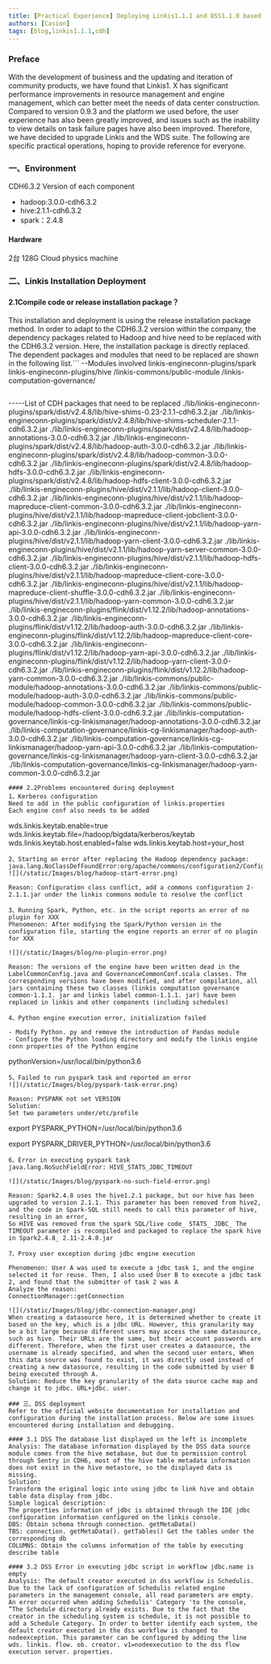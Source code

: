 ```yaml
---
title: [Practical Experience] Deploying Linkis1.1.1 and DSS1.1.0 based on CDH6.3.2
authors: [Casion]
tags: [blog,linkis1.1.1,cdh]
---
```

### Preface

With the development of business and the updating and iteration of community products, we have found that Linkis1. X has significant performance improvements in resource management and engine management, which can better meet the needs of data center construction. Compared to version 0.9.3 and the platform we used before, the user experience has also been greatly improved, and issues such as the inability to view details on task failure pages have also been improved. Therefore, we have decided to upgrade Linkis and the WDS suite. The following are specific practical operations, hoping to provide reference for everyone.

### 一、Environment
CDH6.3.2 Version of each component
- hadoop:3.0.0-cdh6.3.2
- hive:2.1.1-cdh6.3.2
- spark：2.4.8

#### Hardware
2台 128G Cloud physics machine

### 二、Linkis Installation Deployment

#### 2.1Compile code or release installation package？

This installation and deployment is using the release installation package method. In order to adapt to the CDH6.3.2 version within the company, the dependency packages related to Hadoop and hive need to be replaced with the CDH6.3.2 version. Here, the installation package is directly replaced. The dependent packages and modules that need to be replaced are shown in the following list.```
--Modules involved
linkis-engineconn-plugins/spark
linkis-engineconn-plugins/hive
/linkis-commons/public-module
/linkis-computation-governance/
```
```
-----List of CDH packages that need to be replaced
./lib/linkis-engineconn-plugins/spark/dist/v2.4.8/lib/hive-shims-0.23-2.1.1-cdh6.3.2.jar
./lib/linkis-engineconn-plugins/spark/dist/v2.4.8/lib/hive-shims-scheduler-2.1.1-cdh6.3.2.jar
./lib/linkis-engineconn-plugins/spark/dist/v2.4.8/lib/hadoop-annotations-3.0.0-cdh6.3.2.jar
./lib/linkis-engineconn-plugins/spark/dist/v2.4.8/lib/hadoop-auth-3.0.0-cdh6.3.2.jar
./lib/linkis-engineconn-plugins/spark/dist/v2.4.8/lib/hadoop-common-3.0.0-cdh6.3.2.jar
./lib/linkis-engineconn-plugins/spark/dist/v2.4.8/lib/hadoop-hdfs-3.0.0-cdh6.3.2.jar
./lib/linkis-engineconn-plugins/spark/dist/v2.4.8/lib/hadoop-hdfs-client-3.0.0-cdh6.3.2.jar
./lib/linkis-engineconn-plugins/hive/dist/v2.1.1/lib/hadoop-client-3.0.0-cdh6.3.2.jar
./lib/linkis-engineconn-plugins/hive/dist/v2.1.1/lib/hadoop-mapreduce-client-common-3.0.0-cdh6.3.2.jar
./lib/linkis-engineconn-plugins/hive/dist/v2.1.1/lib/hadoop-mapreduce-client-jobclient-3.0.0-cdh6.3.2.jar
./lib/linkis-engineconn-plugins/hive/dist/v2.1.1/lib/hadoop-yarn-api-3.0.0-cdh6.3.2.jar
./lib/linkis-engineconn-plugins/hive/dist/v2.1.1/lib/hadoop-yarn-client-3.0.0-cdh6.3.2.jar
./lib/linkis-engineconn-plugins/hive/dist/v2.1.1/lib/hadoop-yarn-server-common-3.0.0-cdh6.3.2.jar
./lib/linkis-engineconn-plugins/hive/dist/v2.1.1/lib/hadoop-hdfs-client-3.0.0-cdh6.3.2.jar
./lib/linkis-engineconn-plugins/hive/dist/v2.1.1/lib/hadoop-mapreduce-client-core-3.0.0-cdh6.3.2.jar
./lib/linkis-engineconn-plugins/hive/dist/v2.1.1/lib/hadoop-mapreduce-client-shuffle-3.0.0-cdh6.3.2.jar
./lib/linkis-engineconn-plugins/hive/dist/v2.1.1/lib/hadoop-yarn-common-3.0.0-cdh6.3.2.jar
./lib/linkis-engineconn-plugins/flink/dist/v1.12.2/lib/hadoop-annotations-3.0.0-cdh6.3.2.jar
./lib/linkis-engineconn-plugins/flink/dist/v1.12.2/lib/hadoop-auth-3.0.0-cdh6.3.2.jar
./lib/linkis-engineconn-plugins/flink/dist/v1.12.2/lib/hadoop-mapreduce-client-core-3.0.0-cdh6.3.2.jar
./lib/linkis-engineconn-plugins/flink/dist/v1.12.2/lib/hadoop-yarn-api-3.0.0-cdh6.3.2.jar
./lib/linkis-engineconn-plugins/flink/dist/v1.12.2/lib/hadoop-yarn-client-3.0.0-cdh6.3.2.jar
./lib/linkis-engineconn-plugins/flink/dist/v1.12.2/lib/hadoop-yarn-common-3.0.0-cdh6.3.2.jar
./lib/linkis-commons/public-module/hadoop-annotations-3.0.0-cdh6.3.2.jar
./lib/linkis-commons/public-module/hadoop-auth-3.0.0-cdh6.3.2.jar
./lib/linkis-commons/public-module/hadoop-common-3.0.0-cdh6.3.2.jar
./lib/linkis-commons/public-module/hadoop-hdfs-client-3.0.0-cdh6.3.2.jar
./lib/linkis-computation-governance/linkis-cg-linkismanager/hadoop-annotations-3.0.0-cdh6.3.2.jar
./lib/linkis-computation-governance/linkis-cg-linkismanager/hadoop-auth-3.0.0-cdh6.3.2.jar
./lib/linkis-computation-governance/linkis-cg-linkismanager/hadoop-yarn-api-3.0.0-cdh6.3.2.jar
./lib/linkis-computation-governance/linkis-cg-linkismanager/hadoop-yarn-client-3.0.0-cdh6.3.2.jar
./lib/linkis-computation-governance/linkis-cg-linkismanager/hadoop-yarn-common-3.0.0-cdh6.3.2.jar
```
#### 2.2Problems encountered during deployment
1、Kerberos configuration
Need to add in the public configuration of linkis.properties
Each engine conf also needs to be added
```
wds.linkis.keytab.enable=true
wds.linkis.keytab.file=/hadoop/bigdata/kerberos/keytab
wds.linkis.keytab.host.enabled=false
wds.linkis.keytab.host=your_host
```
2、Starting an error after replacing the Hadoop dependency package: java.lang.NoClassDefFoundError:org/apache/commons/configuration2/Configuration
![](/static/Images/blog/hadoop-start-error.png)

Reason: Configuration class conflict, add a commons configuration 2-2.1.1.jar under the linkis commons module to resolve the conflict

3、Running Spark, Python, etc. in the script reports an error of no plugin for XXX
Phenomenon: After modifying the Spark/Python version in the configuration file, starting the engine reports an error of no plugin for XXX

![](/static/Images/blog/no-plugin-error.png)

Reason: The versions of the engine have been written dead in the LabelCommonConfig.java and GovernanceCommonConf.scala classes. The corresponding versions have been modified, and after compilation, all jars containing these two classes (linkis computation governance common-1.1.1. jar and linkis label common-1.1.1. jar) have been replaced in linkis and other components (including schedules)

4、Python engine execution error, initialization failed

- Modify Python. py and remove the introduction of Pandas module
- Configure the Python loading directory and modify the linkis engine conn properties of the Python engine
```
pythonVersion=/usr/local/bin/python3.6
```
5、Failed to run pyspark task and reported an error
![](/static/Images/blog/pyspark-task-error.png)

Reason: PYSPARK not set VERSION
Solution:
Set two parameters under/etc/profile

```
export PYSPARK_PYTHON=/usr/local/bin/python3.6

export PYSPARK_DRIVER_PYTHON=/usr/local/bin/python3.6
```
6、Error in executing pyspark task
java.lang.NoSuchFieldError: HIVE_STATS_JDBC_TIMEOUT

![](/static/Images/blog/pyspark-no-such-field-error.png)

Reason: Spark2.4.8 uses the hive1.2.1 package, but our hive has been upgraded to version 2.1.1. This parameter has been removed from hive2, and the code in Spark-SQL still needs to call this parameter of hive, resulting in an error,
So HIVE was removed from the spark SQL/live code_ STATS_ JDBC_ The TIMEOUT parameter is recompiled and packaged to replace the spark hive in Spark2.4.8_ 2.11-2.4.8.jar

7、Proxy user exception during jdbc engine execution

Phenomenon: User A was used to execute a jdbc task 1, and the engine selected it for reuse. Then, I also used User B to execute a jdbc task 2, and found that the submitter of task 2 was A
Analyze the reason:
ConnectionManager::getConnection

![](/static/Images/blog/jdbc-connection-manager.png)
When creating a datasource here, it is determined whether to create it based on the key, which is a jdbc URL. However, this granularity may be a bit large because different users may access the same datasource, such as hive. Their URLs are the same, but their account passwords are different. Therefore, when the first user creates a datasource, the username is already specified, and when the second user enters, When this data source was found to exist, it was directly used instead of creating a new datasource, resulting in the code submitted by user B being executed through A.
Solution: Reduce the key granularity of the data source cache map and change it to jdbc. URL+jdbc. user.

### 三、DSS deployment
Refer to the official website documentation for installation and configuration during the installation process. Below are some issues encountered during installation and debugging.

#### 3.1 DSS The database list displayed on the left is incomplete
Analysis: The database information displayed by the DSS data source module comes from the hive metabase, but due to permission control through Sentry in CDH6, most of the hive table metadata information does not exist in the hive metastore, so the displayed data is missing.
Solution:
Transform the original logic into using jdbc to link hive and obtain table data display from jdbc.
Simple logical description:
The properties information of jdbc is obtained through the IDE jdbc configuration information configured on the linkis console.
DBS: Obtain schema through connection. getMetaData()
TBS: connection. getMetaData(). getTables() Get the tables under the corresponding db
COLUMNS: Obtain the columns information of the table by executing describe table

#### 3.2 DSS Error in executing jdbc script in workflow jdbc.name is empty
Analysis: The default creator executed in dss workflow is Schedulis. Due to the lack of configuration of Schedulis related engine parameters in the management console, all read parameters are empty.
An error occurred when adding Schedulis' Category 'to the console, ”The Schedule directory already exists. Due to the fact that the creator in the scheduling system is schedule, it is not possible to add a Schedule Category. In order to better identify each system, the default creator executed in the dss workflow is changed to nodeexception. This parameter can be configured by adding the line wds. linkis. flow. ob. creator. v1=nodeexecution to the dss flow execution server. properties.